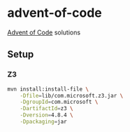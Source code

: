 # advent-of-code

[Advent of Code](http://adventofcode.com/) solutions

## Setup

### Z3

```sh
mvn install:install-file \
    -Dfile=lib/com.microsoft.z3.jar \
    -DgroupId=com.microsoft \
    -DartifactId=z3 \
    -Dversion=4.8.4 \
    -Dpackaging=jar
```
